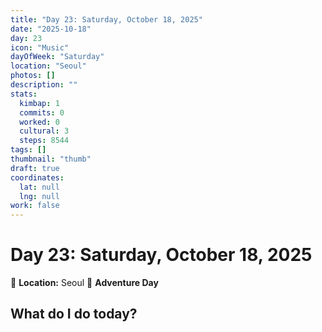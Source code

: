 ```yaml
---
title: "Day 23: Saturday, October 18, 2025"
date: "2025-10-18"
day: 23
icon: "Music"
dayOfWeek: "Saturday"
location: "Seoul"
photos: []
description: ""
stats:
  kimbap: 1
  commits: 0
  worked: 0
  cultural: 3
  steps: 8544
tags: []
thumbnail: "thumb"
draft: true
coordinates:
  lat: null
  lng: null
work: false
---
```

# Day 23: Saturday, October 18, 2025

📍 **Location:** Seoul
🎒 **Adventure Day**

## What do I do today?


